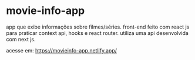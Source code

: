 # movie-info-app
app que exibe informações sobre filmes/séries. front-end feito com react js para praticar context api, hooks e react router.
utiliza uma api desenvolvida com next js.

acesse em: https://movieinfo-app.netlify.app/



